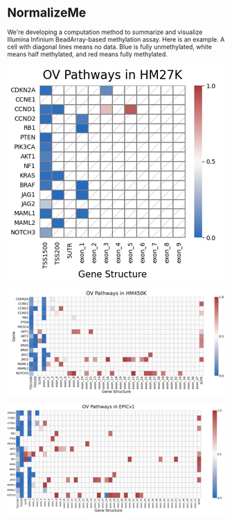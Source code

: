 # NormalizeMe

We're developing a computation method to summarize and visualize Illumina Infinium BeadArray-based methylation assay. Here is an example. A cell with diagonal lines means no data. Blue is fully unmethylated, white means half methylated, and red means fully methylated. 

![plot](./Path_OVHM27k.png) <p align="center">
![plot](./Path_HM450k.png) <p align="center">
![plot](./Pathways_Epicv1.png) <p align="center">
